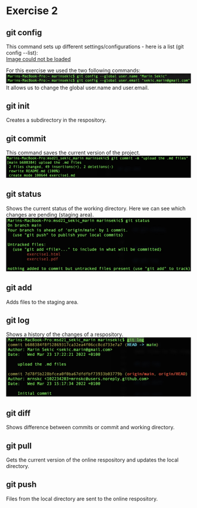 # Exercise 2

## git config
This command sets up different settings/configurations - here is a list (git config --list):\
[Image could not be loaded](media/git-config---list.png)

For this exercise we used the two following commands:\
![Image could not be loaded](media/git-config.jpg)
It allows us to change the global user.name and user.email.

## git init
Creates a subdirectory in the respository.

## git commit
This command saves the current version of the project.\
![Image could not be loaded](media/git-commit.jpg)

## git status
Shows the current status of the working directory. Here we can see which changes are pending (staging area).\
![Image could not be loaded](media/git-status.jpg)

## git add
Adds files to the staging area.

## git log
Shows a history of the changes of a respository.\
![Image could not be loaded](media/git-log.jpg)

## git diff
Shows difference between commits or commit and working directory.

## git pull
Gets the current version of the online respository and updates the local directory.

## git push
Files from the local directory are sent to the online respository.